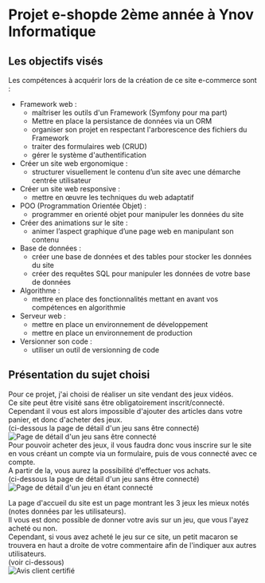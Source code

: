 # Projet e-shopde 2ème année à Ynov Informatique

## Les objectifs visés

Les compétences à acquérir lors de la création de ce site e-commerce sont :  

- Framework web :
    + maîtriser les outils d'un Framework (Symfony pour ma part)
    + Mettre en place la persistance de données via un ORM
    + organiser son projet en respectant l'arborescence des fichiers du Framework
    + traiter des formulaires web (CRUD)
    + gérer le système d'authentification
- Créer un site web ergonomique :
    + structurer visuellement le contenu d’un site avec une démarche centrée utilisateur
- Créer un site web responsive :
    + mettre en œuvre les techniques du web adaptatif
- POO (Programmation Orientée Objet) :
    + programmer en orienté objet pour manipuler les données du site
- Créer des animations sur le site :
    + animer l’aspect graphique d’une page web en manipulant son contenu
- Base de données :
    + créer une base de données et des tables pour stocker les données du site
    + créer des requêtes SQL pour manipuler les données de votre base de données 
- Algorithme :
    + mettre en place des fonctionnalités mettant en avant vos compétences en algorithmie
- Serveur web :
    + mettre en place un environnement de développement
    + mettre en place un environnement de production
- Versionner son code :
    + utiliser un outil de versionning de code


## Présentation du sujet choisi

Pour ce projet, j'ai choisi de réaliser un site vendant des jeux vidéos.  
Ce site peut être visité sans être obligatoirement inscrit/connecté. Cependant il vous est alors impossible d'ajouter des articles dans votre panier, et donc d'acheter des jeux.  
(ci-dessous la page de détail d'un jeu sans être connecté)  
![Page de détail d'un jeu sans être connecté](./screens/non_connecté.PNG)  
Pour pouvoir acheter des jeux, il vous faudra donc vous inscrire sur le site en vous créant un compte via un formulaire, puis de vous connecté avec ce compte.  
A partir de la, vous aurez la possibilité d'effectuer vos achats.  
(ci-dessous la page de détail d'un jeu sans être connecté)  
![Page de détail d'un jeu en étant connecté](./screens/connecté.PNG)  

La page d'accueil du site est un page montrant les 3 jeux les mieux notés (notes données par les utilisateurs).  
Il vous est donc possible de donner votre avis sur un jeu, que vous l'ayez acheté ou non.  
Cependant, si vous avez acheté le jeu sur ce site, un petit macaron se trouvera en haut a droite de votre commentaire afin de l'indiquer aux autres utilisateurs.  
(voir ci-dessous)  
![Avis client certifié](./screens/commentaire_certifié.PNG)  

